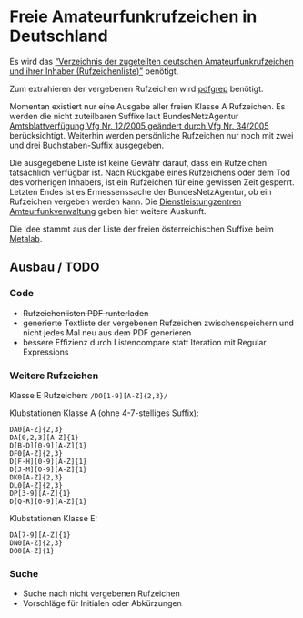 # Freie Amateurfunkrufzeichen in Deutschland

Es wird das [“Verzeichnis der zugeteilten deutschen Amateurfunkrufzeichen und
ihrer Inhaber (Rufzeichenliste)”](http://www.bundesnetzagentur.de/SharedDocs/Downloads/DE/Sachgebiete/Telekommunikation/Unternehmen_Institutionen/Frequenzen/Amateurfunk/Rufzeichenliste/Rufzeichenliste_AFU.pdf?__blob=publicationFile&v=10) benötigt.

Zum extrahieren der vergebenen Rufzeichen wird [pdfgrep](https://pdfgrep.org) benötigt.

Momentan existiert nur eine Ausgabe aller freien Klasse A Rufzeichen. Es werden die nicht zuteilbaren Suffixe laut BundesNetzAgentur [Amtsblattverfügung Vfg Nr. 12/2005 geändert durch Vfg Nr. 34/2005](https://www.bundesnetzagentur.de/SharedDocs/Downloads/DE/Sachgebiete/Telekommunikation/Unternehmen_Institutionen/Frequenzen/Amateurfunk/AmtsblattverfuegungenAFu/Vfg122005ge228ndertdurcId1833pdf.pdf?__blob=publicationFile&v=4) berücksichtigt. Weiterhin werden persönliche Rufzeichen nur noch mit zwei und drei Buchstaben-Suffix ausgegeben.

Die ausgegebene Liste ist keine Gewähr darauf, dass ein Rufzeichen tatsächlich verfügbar ist. Nach Rückgabe eines Rufzeichens oder dem Tod des vorherigen Inhabers, ist ein Rufzeichen für eine gewissen Zeit gesperrt. Letzten Endes ist es Ermessenssache der BundesNetzAgentur, ob ein Rufzeichen vergeben werden kann. Die [Dienstleistungzentren Amteurfunkverwaltung](http://www.bundesnetzagentur.de/DE/Sachgebiete/Telekommunikation/Unternehmen_Institutionen/Frequenzen/SpezielleAnwendungen/Amateurfunk/amateurfunk_node.html) geben hier weitere Auskunft.

Die Idee stammt aus der Liste der freien österreichischen Suffixe beim [Metalab](https://metalab.at/wiki/MetaFunk/Rufzeichen).

## Ausbau / TODO

### Code

  - ~~Rufzeichenlisten PDF runterladen~~
  - generierte Textliste der vergebenen Rufzeichen zwischenspeichern und nicht jedes Mal neu aus dem PDF generieren
  - bessere Effizienz durch Listencompare statt Iteration mit Regular Expressions

### Weitere Rufzeichen

Klasse E Rufzeichen: ``/DO[1-9][A-Z]{2,3}/``

Klubstationen Klasse A (ohne 4-7-stelliges Suffix):
```
DA0[A-Z]{2,3}
DA[0,2,3][A-Z]{1}
D[B-D][0-9][A-Z]{1}
DF0[A-Z]{2,3}
D[F-H][0-9][A-Z]{1}
D[J-M][0-9][A-Z]{1}
DK0[A-Z]{2,3}
DL0[A-Z]{2,3}
DP[3-9][A-Z]{1}
D[Q-R][0-9][A-Z]{1}
```

Klubstationen Klasse E:
```
DA[7-9][A-Z]{1}
DN0[A-Z]{2,3}
DO0[A-Z]{1}
```

### Suche
  - Suche nach nicht vergebenen Rufzeichen
  - Vorschläge für Initialen oder Abkürzungen
